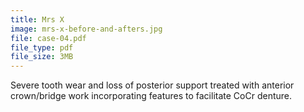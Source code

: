 ```yaml
---
title: Mrs X
image: mrs-x-before-and-afters.jpg
file: case-04.pdf
file_type: pdf
file_size: 3MB
---
```


Severe tooth wear and loss of posterior support treated with anterior crown/bridge work incorporating features to facilitate CoCr denture.
